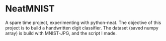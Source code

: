 # NeatMNIST

A spare time project, experimenting with python-neat. The objective of this project is to build a handwritten digit classifier. 
The dataset (saved numpy array) is build with MNIST-JPG, and the script I made.
